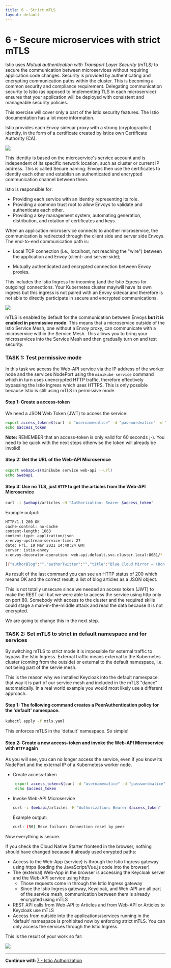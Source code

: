 ```yaml
---
title: 6 - Strict mTLS
layout: default
---
```


# 6 - Secure microservices with strict mTLS

Istio uses *Mutual authentication with Transport Layer Security (mTLS)* to secure the communication between microservices without requiring application code changes. Security is provided by authenticating and encrypting communication paths within the cluster. This is becoming a common security and compliance requirement. Delegating communication security to Istio (as opposed to implementing TLS in each microservice) ensures that your application will be deployed with consistent and manageable security policies.

This exercise will cover only a part of the Istio security features. The Istio documentation has a lot more information.

Istio provides each Envoy sidecar proxy with a strong (cryptographic) identity, in the form of a certificate created by Istios own Certificate Authority (CA). 

![](../../images/Istio-CA.png)

This identity is based on the microservice's service account and is independent of its specific network location, such as cluster or current IP address. This is called Secure naming. Envoys then use the certificates to identify each other and establish an authenticated and encrypted communication channel between them.

Istio is responsible for:

* Providing each service with an identity representing its role.
* Providing a common trust root to allow Envoys to validate and authenticate each other.
* Providing a key management system, automating generation, distribution, and rotation of certificates and keys.

When an application microservice connects to another microservice, the communication is redirected through the client side and server side Envoys. The end-to-end communication path is:

* Local TCP connection (i.e., localhost, not reaching the "wire") between the application and Envoy (client- and server-side);

* Mutually authenticated and encrypted connection between Envoy proxies.

This includes the Istio Ingress for incoming (and the Istio Egress for outgoing) connections. Your Kubernetes cluster may/will have its own ingress but this ingress is not paired with an Envoy sidecar and therefore is not able to directly participate in secure and encrypted communications.

![](../../images/Istio-mTLS.png)

mTLS is enabled by default for the communication between Envoys **but it is enabled in permissive mode**. This means that a microservice outside of the Istio Service Mesh, one without a Envoy proxy, can communicate with a microservice within the Service Mesh. This allows you to bring your microservices into the Service Mesh and then gradually turn on and test security. 

### TASK 1: Test permissive mode

In this task we access the Web-API service via the IP address of the worker node and the services NodePort using the `minikube service` command which in turn uses unencrypted HTTP traffic, therefore effectively bypassing the Istio Ingress which uses HTTPS. This is only possible because Istio is still using mTLS in permissive mode. 

#### Step 1: Create a access-token

We need a JSON Web Token (JWT) to access the service:

```sh
export access_token=$(curl -d "username=alice" -d "password=alice" -d "grant_type=password" -d "client_id=frontend" --insecure https://demo.k8s.local/auth/realms/quarkus/protocol/openid-connect/token  | sed -n 's|.*"access_token":"\([^"]*\)".*|\1|p')
echo $access_token
```

**Note:** REMEMBER that an access-token is only valid for 60 seconds ;-). You need to be quick with the next steps otherwise the token will already be involid!

#### Step 2: Get the URL of the Web-API Microservice

```sh
export webapi=$(minikube service web-api --url)
echo $webapi
```

#### Step 3: Use no TLS, just `HTTP` to get the articles from the Web-API Microservice

```sh
curl -i $webapi/articles -H "Authorization: Bearer $access_token"
```

Example output:

```sh
HTTP/1.1 200 OK
cache-control: no-cache
content-length: 1663
content-type: application/json
x-envoy-upstream-service-time: 27
date: Fri, 19 Mar 2021 14:40:24 GMT
server: istio-envoy
x-envoy-decorator-operation: web-api.default.svc.cluster.local:8081/*

[{"authorBlog":"","authorTwitter":"","title":"Blue Cloud Mirror — (Don’t) Open The Doors!","url":"https://haralduebele.blog/2019/02/17/blue-cloud-mirror-dont-open-the-doors/"},{"authorBlog":"","authorTwitter":"","title":"Recent Java Updates from IBM","url":"http://heidloff.net/article/recent-java-updates-from-ibm"},******* "title":"Three awesome TensorFlow.js Models for Visual Recognition","url":"http://heidloff.net/article/tensorflowjs-visual-recognition"},{"authorBlog":"","authorTwitter":""]
```

As result of the last command you can see an HTTP status of 200 which means OK and the correct result, a list of blog articles as a JSON object. 

This is not totally unsecure since we needed an access token (JWT) to make the REST call but we were able to access the service using http only on port 80. Somebody with access to the cluster and the required skills could stage a man-in-the-middle attack and read the data because it is not encrypted.

We are going to change this in the next step.

### TASK 2: Set mTLS to strict in default namespace and for services

By switching mTLS to strict mode it is impossible for external traffic to bypass the Istio Ingress. External traffic means external to the Kubernetes cluster (coming from the outside) or external to the default namespace, i.e. not being part of the servie mesh.

This is the reason why we installed Keycloak into the default namespace: that way it is part of our service mesh and included in the mTLS "dance" automatically. In a real world example you would most likely use a different approach.

#### Step 1: The following command creates a PeerAuthentication policy for the 'default' namespace.

```sh
kubectl apply -f mtls.yaml
```

This enforces mTLS in the 'default' namespace. So simple!

#### Step 2: Create a new access-token and invoke the Web-API Microservice with `HTTP` again

As you will see, you can no longer access the service, even if you know its NodePort and the external IP of a Kubernetess worker node.

* Create access-token
  
  ```sh
   export access_token=$(curl -d "username=alice" -d "password=alice" -d "grant_type=password" -d "client_id=frontend" --insecure https://demo.k8s.local/auth/realms/quarkus/protocol/openid-connect/token  | sed -n 's|.*"access_token":"\([^"]*\)".*|\1|p')
   echo $access_token
  ```

* Invoke Web-API Microservice
  
  ```sh
  curl -i $webapi/articles -H "Authorization: Bearer $access_token"
  ```
  
   Example output:
  
  ```sh
  curl: (56) Recv failure: Connection reset by peer
  ```

Now everything is secure. 

If you check the Cloud Native Starter frontend in the browser, nothing should have changed because it already used enrypted paths:

* Access to the Web-App (service) is through the Istio Ingress gateway using https (loading the JavaScript/Vue.js code into the browser)
* The (external) Web-App in the browser is accessing the Keycloak server and the Web-API service using https
  * Those requests come in through the Istio Ingress gateway
  * Since the Istio Ingress gateway, Keycloak, and Web-API are all part of the service mesh, communication between them is already encrypted using mTLS
* REST API calls from Web-API to Articles and from Web-API or Articles to Keycloak use mTLS   
* Access from outside into the applications/services running in the 'default' namespace is prohibited now by enforcing strict mTLS. You can only access the services through the Istio Ingress.  

This is the result of your work so far:

![](../../images/IstioSecurityArchitecture.png)

---

**Continue with** [7 - Istio Authorization](./03-README.md)